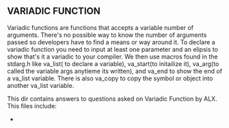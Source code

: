 ## VARIADIC FUNCTION

Variadic functions are functions that accepts a variable number of arguments. There's no possible way to know the number of arguments passed so developers have to find a means or way around it. To declare a variadic function you need to input at least one parameter and an elipsis to show that's it a variadic to your compiler. We then use macros found in the stdarg.h like va_list( to declare a variable), va_start(to initailize it), va_arg(to called the variable args anytieme its written), and va_end to show the end of a va_list variable. There is also va_copy to copy the symbol or object into another va_list variable.

This dir contains answers to questions asked on Variadic Function by ALX. This files include:

*
